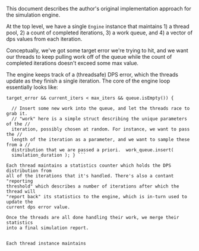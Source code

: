 This document describes the author's original implementation approach for the
simulation engine.

At the top level, we have a single `Engine` instance that maintains 1) a thread
pool, 2) a count of completed iterations, 3) a work queue, and  4) a vector of
dps values from each iteration.

Conceptually, we've got some target error we're trying to hit, and we want our
threads to keep pulling work off of the queue while the count of completed
iterations doesn't exceed some max value.

The engine keeps track of a (threadsafe) DPS error, which the threads update as
they finish a single iteration. The core of the engine loop essentially looks
like:

``` // While we're above target error and have no work pending, while(error >
target_error && current_iters < max_iters && queue.isEmpty()) {

  // Insert some new work into the queue, and let the threads race to grab it.
  // "work" here is a simple struct describing the unique parameters of the //
  iteration, possibly chosen at random. For instance, we want to pass the //
  length of the iteration as a parameter, and we want to sample these from a //
  distribution that we are passed a priori.  work_queue.insert(
  simulation_duration ); } ```

Each thread maintains a statistics counter which holds the DPS distribution from
all of the iterations that it's handled. There's also a contant "reporting
threshold" which describes a number of iterations after which the thread will
"report back" its statistics to the engine, which is in-turn used to update the
current dps error value.

Once the threads are all done handling their work, we merge their statistics
into a final simulation report.


Each thread instance maintains 
